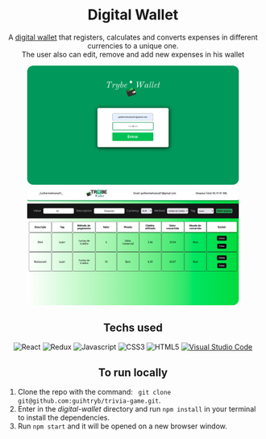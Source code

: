 <h1 align="center"> Digital Wallet </h1>

<p align="center"> A <a href="https://guihtryb.github.io/digital-wallet/"> digital wallet</a> that registers, calculates and converts expenses in different currencies to a unique one.
  <br />
  The user also can edit, remove and add new expenses in his wallet
</p>

<div align="center">
  <img src="src/assets/loginPic.png" width="420px" style="border-radius: 12px; margin: 0 4px">
  <img src="src/assets/walletPic.png" width="420px" style="border-radius: 12px">
</div>

<div align="center">

## Techs used 
![React](https://img.shields.io/badge/-Redux-000000?style=flat&logo=react)
![Redux](https://img.shields.io/badge/-React-714CB2?style=flat&logo=redux)
![Javascript](https://img.shields.io/badge/-JavaScript-151515?style=flat&logo=javascript)
![CSS3](https://img.shields.io/badge/-CSS-3E86B8?style=flat&logo=css3)
![HTML5](https://img.shields.io/badge/-HTML5-white?style=flat&logo=HTML5)
[![Visual Studio Code](https://img.shields.io/badge/-VSCode-111111?style=flat&logo=visual-studio-code&logoColor=007ACC)](https://github.com/microsoft/vscode)

</div>


  <h2 align="center"> To run locally </h2>
  <ol>
  <li> Clone the repo with the command: <code> git clone git@github.com:guihtryb/trivia-game.git</code>.</li>
  <li> Enter in the <i>digital-wallet</i> directory and run <code>npm install</code> in your terminal to install the dependencies.</li> 
  <li> Run <code>npm start</code> and it will be opened on a new browser window.</li> 
  </ol>
